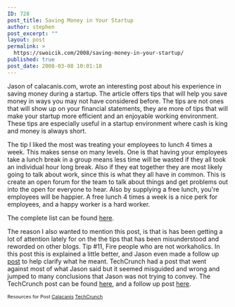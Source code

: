 ```yaml
---
ID: 728
post_title: Saving Money in Your Startup
author: stephen
post_excerpt: ""
layout: post
permalink: >
  https://swoicik.com/2008/saving-money-in-your-startup/
published: true
post_date: 2008-03-08 10:01:18
---
```

Jason of calacanis.com, wrote an interesting post about his experience in saving money during a startup.  The article offers tips that will help you save money in ways you may not have considered before.  The tips are not ones that will show up on your financial statements, they are more of tips that will make your startup more efficient and an enjoyable working environment.  These tips are especially useful in a startup environment where cash is king and money is always short.

The tip I liked the most was treating your employees to lunch 4 times a week.  This makes sense on many levels.  One is that having your employees take a lunch break in a group means less time will be wasted if they all took an individual hour long break.  Also if they eat together they are most likely going to talk about work, since this is what they all have in common.  This is create an open forum for the team to talk about things and get problems out into the open for everyone to hear.  Also by supplying a free lunch, you're employees will be happier.  A free lunch 4 times a week is a nice perk for employees, and a happy worker is a hard worker.

The complete list can be found <a href="http://www.calacanis.com/2008/03/07/how-to-save-money-running-a-startup-17-really-good-tips/">here</a>.

The reason I also wanted to mention this post, is that is has been getting a lot of attention lately for on the the tips that has been misunderstood and reworded on other blogs.  Tip #11, Fire people who are not workaholics.  In this post this is explained a little better, and Jason even made a follow up <a href="http://www.calacanis.com/2008/03/07/can-you-have-a-life-and-work-at-a-startup-company/">post</a> to help clarify what he meant.  TechCrunch had a post that went against most of what Jason said but it seemed misguided and wrong and jumped to many conclusions that Jason was not trying to convey.  The TechCrunch post can be found <a href="http://www.techcrunch.com/2008/03/07/calacanis-fires-people-who-have-a-life/">here</a>, and a follow up post <a href="http://www.techcrunch.com/2008/03/08/startups-must-hire-the-right-people-and-watch-every-penny/">here</a>.

<span style="font-size: 78%">Resources for Post
<a href="http://www.calacanis.com/">Calacanis</a>
<a href="http://www.techcrunch.com/">TechCrunch</a></span>